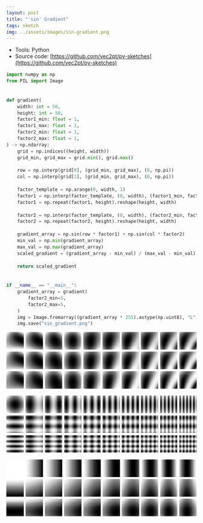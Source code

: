 ```yaml
---
layout: post
title: "'sin' Gradient"
tags: sketch
img: ../assets/images/sin-gradient.png
---
```


- Tools: Python
- Source code: [https://github.com/vec2pt/py-sketches](https://github.com/vec2pt/py-sketches)

```python
import numpy as np
from PIL import Image


def gradient(
    width: int = 50,
    height: int = 50,
    factor1_min: float = 1,
    factor1_max: float = 1,
    factor2_min: float = 1,
    factor2_max: float = 1,
) -> np.ndarray:
    grid = np.indices((height, width))
    grid_min, grid_max = grid.min(), grid.max()

    row = np.interp(grid[0], (grid_min, grid_max), (0, np.pi))
    col = np.interp(grid[1], (grid_min, grid_max), (0, np.pi))

    factor_template = np.arange(0, width, 1)
    factor1 = np.interp(factor_template, (0, width), (factor1_min, factor1_max))
    factor1 = np.repeat(factor1, height).reshape(height, width)

    factor2 = np.interp(factor_template, (0, width), (factor2_min, factor2_max))
    factor2 = np.repeat(factor2, height).reshape(height, width)

    gradient_array = np.sin(row * factor1) + np.sin(col * factor2)
    min_val = np.min(gradient_array)
    max_val = np.max(gradient_array)
    scaled_gradient = (gradient_array - min_val) / (max_val - min_val)

    return scaled_gradient


if __name__ == "__main__":
    gradient_array = gradient(
        factor2_min=5,
        factor2_max=5,
    )
    img = Image.fromarray((gradient_array * 255).astype(np.uint8), "L")
    img.save("sin_gradient.png")
```

![sin-gradient1.png](../assets/images/sin-gradient1.png)

![sin-gradient3.png](../assets/images/sin-gradient3.png)

![sin-gradient2.png](../assets/images/sin-gradient2.png)
